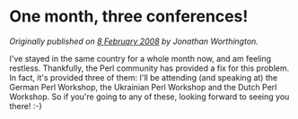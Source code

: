 # One month, three conferences!
    
*Originally published on [8 February 2008](https://use-perl.github.io/user/JonathanWorthington/journal/35617/) by Jonathan Worthington.*

I've stayed in the same country for a whole month now, and am feeling restless. Thankfully, the Perl community has provided a fix for this problem. In fact, it's provided three of them: I'll be attending (and speaking at) the German Perl Workshop, the Ukrainian Perl Workshop and the Dutch Perl Workshop. So if you're going to any of these, looking forward to seeing you there! :-)
